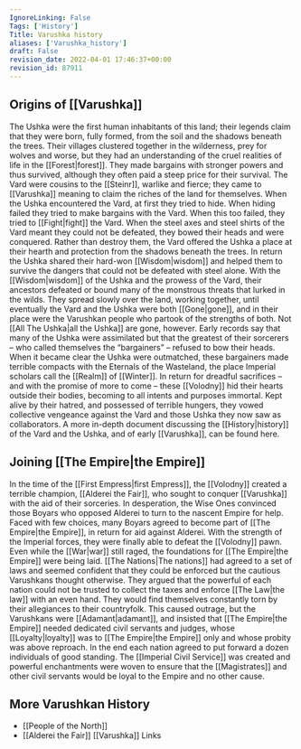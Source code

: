 ```yaml
---
IgnoreLinking: False
Tags: ['History']
Title: Varushka history
aliases: ['Varushka_history']
draft: False
revision_date: 2022-04-01 17:46:37+00:00
revision_id: 87911
---
```


## Origins of [[Varushka]]
The Ushka were the first human inhabitants of this land; their legends claim that they were born, fully formed, from the soil and the shadows beneath the trees. Their villages clustered together in the wilderness, prey for wolves and worse, but they had an understanding of the cruel realities of life in the [[Forest|forest]]. They made bargains with stronger powers and thus survived, although they often paid a steep price for their survival.
The Vard were cousins to the [[Steinr]], warlike and fierce; they came to [[Varushka]] meaning to claim the riches of the land for themselves. When the Ushka encountered the Vard, at first they tried to hide. When hiding failed they tried to make bargains with the Vard. When this too failed, they tried to [[Fight|fight]] the Vard. When the steel axes and steel shirts of the Vard meant they could not be defeated, they bowed their heads and were conquered. Rather than destroy them, the Vard offered the Ushka a place at their hearth and protection from the shadows beneath the trees. In return the Ushka shared their hard-won [[Wisdom|wisdom]] and helped them to survive the dangers that could not be defeated with steel alone.
With the [[Wisdom|wisdom]] of the Ushka and the prowess of the Vard, their ancestors defeated or bound many of the monstrous threats that lurked in the wilds. They spread slowly over the land, working together, until eventually the Vard and the Ushka were both [[Gone|gone]], and in their place were the Varushkan people who partook of the strengths of both.
Not [[All The Ushka|all the Ushka]] are gone, however. Early records say that many of the Ushka were assimilated but that the greatest of their sorcerers – who called themselves the “bargainers” – refused to bow their heads. When it became clear the Ushka were outmatched, these bargainers made terrible compacts with the Eternals of the Wasteland, the place Imperial scholars call the [[Realm]] of [[Winter]]. In return for dreadful sacrifices – and with the promise of more to come – these [[Volodny]] hid their hearts outside their bodies, becoming to all intents and purposes immortal. Kept alive by their hatred, and possessed of terrible hungers, they vowed collective vengeance against the Vard and those Ushka they now saw as collaborators.
A more in-depth document discussing the [[History|history]] of the Vard and the Ushka, and of early [[Varushka]], can be found here.
## Joining [[The Empire|the Empire]]
In the time of the [[First Empress|first Empress]], the [[Volodny]] created a terrible champion, [[Alderei the Fair]], who sought to conquer [[Varushka]] with the aid of their sorceries. In desperation, the Wise Ones convinced those Boyars who opposed Alderei to turn to the nascent Empire for help. Faced with few choices, many Boyars agreed to become part of [[The Empire|the Empire]], in return for aid against Alderei. With the strength of the Imperial forces, they were finally able to defeat the [[Volodny]] pawn.
Even while the [[War|war]] still raged, the foundations for [[The Empire|the Empire]] were being laid. [[The Nations|The nations]] had agreed to a set of laws and seemed confident that they could be enforced but the cautious Varushkans thought otherwise. They argued that the powerful of each nation could not be trusted to collect the taxes and enforce [[The Law|the law]] with an even hand. They would find themselves constantly torn by their allegiances to their countryfolk.
This caused outrage, but the Varushkans were [[Adamant|adamant]], and insisted that [[The Empire|the Empire]] needed dedicated civil servants and judges, whose [[Loyalty|loyalty]] was to [[The Empire|the Empire]] only and whose probity was above reproach. In the end each nation agreed to put forward a dozen individuals of good standing. The [[Imperial Civil Service]] was created and powerful enchantments were woven to ensure that the [[Magistrates]] and other civil servants would be loyal to the Empire and no other cause.
## More Varushkan History
* [[People of the North]]
* [[Alderei the Fair]]
[[Varushka]] Links